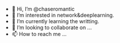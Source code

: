 - 👋 Hi, I’m @chaseromantic
- 👀 I’m interested in network&deeplearning.
- 🌱 I’m currently learning the writting.
- 💞️ I’m looking to collaborate on ...
- 📫 How to reach me ...

<!---
chaseromantic/chaseromantic is a ✨ special ✨ repository because its `README.md` (this file) appears on your GitHub profile.
You can click the Preview link to take a look at your changes.
--->
